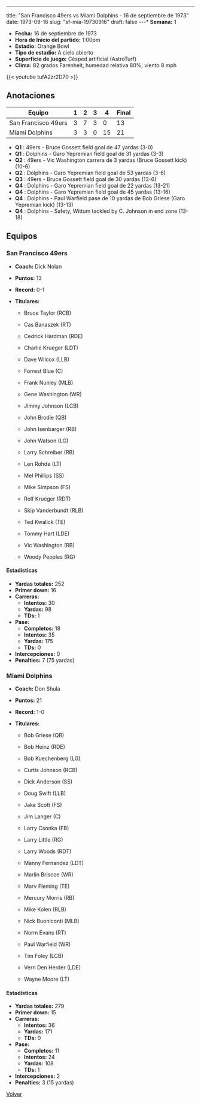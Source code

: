 ---
title: "San Francisco 49ers vs Miami Dolphins - 16 de septiembre de 1973"
date: 1973-09-16
slug: "sf-mia-19730916"
draft: false
---* **Semana:** 1
* **Fecha:** 16 de septiembre de 1973
* **Hora de Inicio del partido:** 1:00pm
* **Estadio:** Orange Bowl
* **Tipo de estadio:** A cielo abierto
* **Superficie de juego:** Césped artificial (AstroTurf)
* **Clima:** 82 grados Farenheit, humedad relativa 80%, viento 8 mph

{{< youtube tufA2zr2D70 >}}


## Anotaciones
| Equipo | 1 | 2 | 3 | 4 | Final |
|--------|---|---|---|---|-------|
| San Francisco 49ers  | 3 | 7 | 3 | 0  | 13 |
| Miami Dolphins  | 3 | 3 | 0 | 15  | 21 |
* **Q1** : 49ers - Bruce Gossett field goal de 47 yardas (3-0)
* **Q1** : Dolphins - Garo Yepremian field goal de 31 yardas (3-3)
* **Q2** : 49ers - Vic Washington carrera de 3 yardas (Bruce Gossett kick) (10-6)
* **Q2** : Dolphins - Garo Yepremian field goal de 53 yardas (3-6)
* **Q3** : 49ers - Bruce Gossett field goal de 30 yardas (13-6)
* **Q4** : Dolphins - Garo Yepremian field goal de 22 yardas (13-21)
* **Q4** : Dolphins - Garo Yepremian field goal de 45 yardas (13-16)
* **Q4** : Dolphins - Paul Warfield pase de 10 yardas de Bob Griese (Garo Yepremian kick) (13-13)
* **Q4** : Dolphins - Safety, Wittum tackled by C. Johnson in end zone (13-18)


## Equipos


### San Francisco 49ers
* **Coach:** Dick Nolan
* **Puntos:** 13
* **Record:** 0-1
* **Titulares:** 

  * Bruce Taylor (RCB) 

  * Cas Banaszek (RT) 

  * Cedrick Hardman (RDE) 

  * Charlie Krueger (LDT) 

  * Dave Wilcox (LLB) 

  * Forrest Blue (C) 

  * Frank Nunley (MLB) 

  * Gene Washington (WR) 

  * Jimmy Johnson (LCB) 

  * John Brodie (QB) 

  * John Isenbarger (RB) 

  * John Watson (LG) 

  * Larry Schreiber (RB) 

  * Len Rohde (LT) 

  * Mel Phillips (SS) 

  * Mike Simpson (FS) 

  * Rolf Krueger (RDT) 

  * Skip Vanderbundt (RLB) 

  * Ted Kwalick (TE) 

  * Tommy Hart (LDE) 

  * Vic Washington (RB) 

  * Woody Peoples (RG) 

#### Estadísticas
* **Yardas totales:** 252
* **Primer down:** 16
* **Carreras:**
  * **Intentos:** 30
  * **Yardas:** 98
  * **TDs:** 1
* **Pase:**
  * **Completos:** 18
  * **Intentos:** 35
  * **Yardas:** 175
  * **TDs:** 0
* **Intercepciones:** 0
* **Penalties:** 7 (75 yardas)

### Miami Dolphins
* **Coach:** Don Shula
* **Puntos:** 21
* **Record:** 1-0
* **Titulares:** 

  * Bob Griese (QB) 

  * Bob Heinz (RDE) 

  * Bob Kuechenberg (LG) 

  * Curtis Johnson (RCB) 

  * Dick Anderson (SS) 

  * Doug Swift (LLB) 

  * Jake Scott (FS) 

  * Jim Langer (C) 

  * Larry Csonka (FB) 

  * Larry Little (RG) 

  * Larry Woods (RDT) 

  * Manny Fernandez (LDT) 

  * Marlin Briscoe (WR) 

  * Marv Fleming (TE) 

  * Mercury Morris (RB) 

  * Mike Kolen (RLB) 

  * Nick Buoniconti (MLB) 

  * Norm Evans (RT) 

  * Paul Warfield (WR) 

  * Tim Foley (LCB) 

  * Vern Den Herder (LDE) 

  * Wayne Moore (LT) 

#### Estadísticas
* **Yardas totales:** 279
* **Primer down:** 15
* **Carreras:**
  * **Intentos:** 36
  * **Yardas:** 171
  * **TDs:** 0
* **Pase:**
  * **Completos:** 11
  * **Intentos:** 24
  * **Yardas:** 108
  * **TDs:** 1
* **Intercepciones:** 2
* **Penalties:** 3 (15 yardas)


[Volver](/historia/1973)
